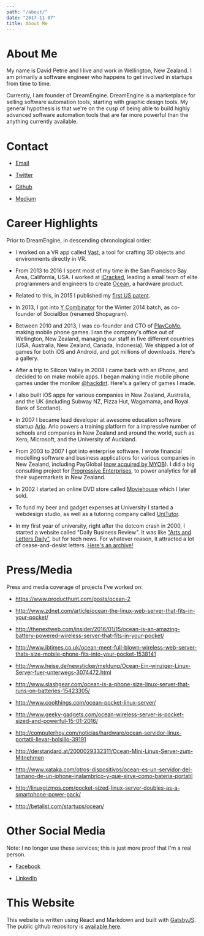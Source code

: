 ```yaml
---
path: "/about/"
date: "2017-11-07"
title: About Me
---
```


# About Me

My name is David Petrie and I live and work in Wellington, New Zealand.  I am primarily a software engineer who happens to get involved in startups from time to time.

Currently, I am founder of DreamEngine.  DreamEngine is a marketplace for selling software automation tools, starting with graphic design tools.  My general hypothesis is that we're on the cusp of being able to build highly advanced software automation tools that are far more powerful than the anything currently available.

# Contact

* [Email](mailto:me@davidpetrie.com)

* [Twitter](https://twitter.com/davidcpetrie)

* [Github](https://github.com/cdave1)

* [Medium](https://medium.com/@david.petrie)


# Career Highlights

Prior to DreamEngine, in descending chronological order:

* I worked on a VR app called [Vast](http://www.vastvr.com), a tool for crafting 3D objects and environments directly in VR. 

* From 2013 to 2016 I spent most of my time in the San Francisco Bay Area, California, USA.  I worked at [iCracked](https://www.icracked.com), leading a small team of elite programmers and engineers to create [Ocean](https://getocean.now.sh/), a hardware product.

* Related to this, in 2015 I published my [first US patent](https://www.google.co.nz/patents/WO2016019236A1).

* In 2013, I got into [Y Combinator](http://ycombinator.com) for the Winter 2014 batch, as co-founder of SocialBox (renamed Shopagram).

* Between 2010 and 2013, I was co-founder and CTO of [PlayCoMo](http://www.playcomo.com), making mobile phone games.  I ran the company's office out of Wellington, New Zealand, managing our staff in five different countries (USA, Australia, New Zealand, Canada, Indonesia).  We shipped a lot of games for both iOS and Android, and got millions of downloads.  Here's a gallery.

* After a trip to Silicon Valley in 2008 I came back with an iPhone, and decided to on make mobile apps.  I began making indie mobile phone games under the moniker [@hackdirt](https://twitter.com/hackdirt/). Here's a gallery of games I made.

* I also built iOS apps for various companies in New Zealand, Australia, and the UK (including Subway NZ, Pizza Hut, Wagamama, and Royal Bank of Scotland).

* In 2007 I became lead developer at awesome education software startup [Arlo](https://www.arlo.co). Arlo powers a training platform for a impressive number of schools and companies in New Zealand and around the world, such as Xero, Microsoft, and the University of Auckland.

* From 2003 to 2007 I got into enterprise software.  I wrote financial modelling software and business applications for various companies in New Zealand, including PayGlobal ([now acquired by MYOB](https://www.myob.com/nz/enterprise/software-systems/payglobal)). I did a big consulting project for [Progressive Enterprises](http://www.progressive.co.nz), to power analytics for all their supermarkets in New Zealand. 

* In 2002 I started an online DVD store called [Moviehouse](/archive/mh/mhNewScreen.png) which I later sold.

* To fund my beer and gadget expenses at University I started a webdesign studio, as well as a tutoring company called [UniTutor](/archive/unitutor/main30.gif).

* In my first year of university, right after the dotcom crash in 2000, I started a website called "Daily Business Review".  It was like ["Arts and Letters Daily"](http://www.aldaily.com), but for tech news.  For whatever reason, it attracted a lot of cease-and-desist letters. [Here's an archive!](/archive/dbr/index.html)

# Press/Media

Press and media coverage of projects I've worked on:

* https://www.producthunt.com/posts/ocean-2

* http://www.zdnet.com/article/ocean-the-linux-web-server-that-fits-in-your-pocket/

* http://thenextweb.com/insider/2016/01/15/ocean-is-an-amazing-battery-powered-wireless-server-that-fits-in-your-pocket/
* http://www.ibtimes.co.uk/ocean-meet-full-blown-wireless-web-server-thats-size-mobile-phone-fits-into-your-pocket-1538141

* http://www.heise.de/newsticker/meldung/Ocean-Ein-winziger-Linux-Server-fuer-unterwegs-3074472.html

* http://www.slashgear.com/ocean-is-a-phone-size-linux-server-that-runs-on-batteries-15423305/

* http://www.coolthings.com/ocean-pocket-linux-server/

* http://www.geeky-gadgets.com/ocean-wireless-server-is-pocket-sized-and-powerful-15-01-2016/

* http://computerhoy.com/noticias/hardware/ocean-servidor-linux-portatil-llevar-bolsillo-39191

* http://derstandard.at/2000029332311/Ocean-Mini-Linux-Server-zum-Mitnehmen

* http://www.xataka.com/otros-dispositivos/ocean-es-un-servidor-del-tamano-de-un-iphone-inalambrico-y-que-sirve-como-bateria-portatil

* http://linuxgizmos.com/pocket-sized-linux-server-doubles-as-a-smartphone-power-pack/

* http://betalist.com/startups/ocean/


# Other Social Media

Note: I no longer use these services; this is just more proof that I'm a real person.

* [Facebook](https://facebook.com/david.petrie.nz)

* [LinkedIn](https://www.linkedin.com/in/davidcpetrie)

# This Website

This website is written using React and Markdown and built with [GatsbyJS](https://www.gatsbyjs.org).  The public github repository is [available here](https://github.com/cdave1/davidpetrie.com).